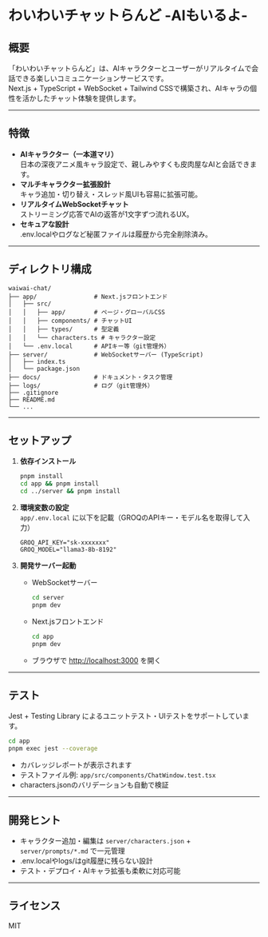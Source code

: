 # わいわいチャットらんど -AIもいるよ-

## 概要

「わいわいチャットらんど」は、AIキャラクターとユーザーがリアルタイムで会話できる楽しいコミュニケーションサービスです。  
Next.js + TypeScript + WebSocket + Tailwind CSSで構築され、AIキャラの個性を活かしたチャット体験を提供します。

---

## 特徴

- **AIキャラクター（一本道マリ）**  
  日本の深夜アニメ風キャラ設定で、親しみやすくも皮肉屋なAIと会話できます。
- **マルチキャラクター拡張設計**  
  キャラ追加・切り替え・スレッド風UIも容易に拡張可能。
- **リアルタイムWebSocketチャット**  
  ストリーミング応答でAIの返答が1文字ずつ流れるUX。
- **セキュアな設計**  
  .env.localやログなど秘匿ファイルは履歴から完全削除済み。

---

## ディレクトリ構成

```
waiwai-chat/
├── app/                # Next.jsフロントエンド
│   ├── src/
│   │   ├── app/        # ページ・グローバルCSS
│   │   ├── components/ # チャットUI
│   │   ├── types/      # 型定義
│   │   └── characters.ts # キャラクター設定
│   └── .env.local      # APIキー等（git管理外）
├── server/             # WebSocketサーバー (TypeScript)
│   ├── index.ts
│   └── package.json
├── docs/               # ドキュメント・タスク管理
├── logs/               # ログ（git管理外）
├── .gitignore
├── README.md
└── ...
```

---

## セットアップ

1. **依存インストール**
   ```sh
   pnpm install
   cd app && pnpm install
   cd ../server && pnpm install
   ```

2. **環境変数の設定**  
   `app/.env.local` に以下を記載（GROQのAPIキー・モデル名を取得して入力）
   ```
   GROQ_API_KEY="sk-xxxxxxx"
   GROQ_MODEL="llama3-8b-8192"
   ```

3. **開発サーバー起動**
   - WebSocketサーバー
     ```sh
     cd server
     pnpm dev
     ```
   - Next.jsフロントエンド
     ```sh
     cd app
     pnpm dev
     ```
   - ブラウザで [http://localhost:3000](http://localhost:3000) を開く

---

## テスト

Jest + Testing Library によるユニットテスト・UIテストをサポートしています。

```sh
cd app
pnpm exec jest --coverage
```

- カバレッジレポートが表示されます
- テストファイル例: `app/src/components/ChatWindow.test.tsx`
- characters.jsonのバリデーションも自動で検証

---

## 開発ヒント

- キャラクター追加・編集は `server/characters.json` + `server/prompts/*.md` で一元管理
- .env.localやlogs/はgit履歴に残らない設計
- テスト・デプロイ・AIキャラ拡張も柔軟に対応可能

---

## ライセンス

MIT
